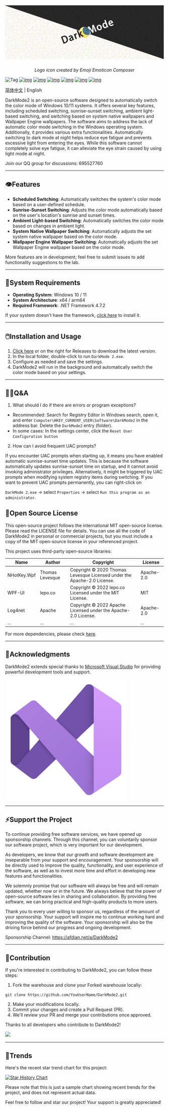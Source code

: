 # ![Logo](./docs/dark.jpg)

<p align="center"><i>Logo icon created by Emoji Emoticon Composer</i></p>

![Tag](https://img.shields.io/github/tag/Melon-Studio/DarkMode2.svg) 
[![img](https://camo.githubusercontent.com/4c5e9973d91f9ac30425d8cdef2fb574b50f64e21cdad202be047f3848021b0a/68747470733a2f2f696d672e736869656c64732e696f2f6769746875622f666f726b732f4d656c6f6e2d53747564696f2f4461726b4d6f6465323f7374796c653d666c61742d737175617265)](https://github.com/Melon-Studio/DarkMode2/blob/master) 
[![img](https://camo.githubusercontent.com/b76728bc1c74684ee31f0be49f10ff005cd400a1ddae507d304be940b2a51412/68747470733a2f2f696d672e736869656c64732e696f2f6769746875622f73746172732f4d656c6f6e2d53747564696f2f4461726b4d6f6465323f7374796c653d666c61742d737175617265)](https://github.com/Melon-Studio/DarkMode2/blob/master) 
[![img](https://camo.githubusercontent.com/560c4d1a2d4d97df23b5148747dc88de44f51fdcb25254bb34144a041d7aaa22/68747470733a2f2f696d672e736869656c64732e696f2f6769746875622f6973737565732f4d656c6f6e2d53747564696f2f4461726b4d6f6465323f7374796c653d666c61742d737175617265)](https://github.com/Melon-Studio/DarkMode2/blob/master) 
[![img](https://camo.githubusercontent.com/5977bd502d8bba7c7aa9f76c04b1fc95ec64986900044e0c4e07b19ba5b9696f/68747470733a2f2f696d672e736869656c64732e696f2f6769746875622f6c6963656e73652f4d656c6f6e2d53747564696f2f4461726b4d6f6465323f7374796c653d666c61742d737175617265)](https://github.com/Melon-Studio/DarkMode2/blob/master) 
[![img](https://camo.githubusercontent.com/e9fbca5d0b8195869f2368539ad6eb31d979abd866bb8e4fc3165b5fae627f9a/68747470733a2f2f696d672e736869656c64732e696f2f6769746875622f6c6173742d636f6d6d69742f4d656c6f6e2d53747564696f2f4461726b4d6f6465323f7374796c653d666c61742d737175617265)](https://camo.githubusercontent.com/e9fbca5d0b8195869f2368539ad6eb31d979abd866bb8e4fc3165b5fae627f9a/68747470733a2f2f696d672e736869656c64732e696f2f6769746875622f6c6173742d636f6d6d69742f4d656c6f6e2d53747564696f2f4461726b4d6f6465323f7374796c653d666c61742d737175617265) 
[![img](https://camo.githubusercontent.com/05e612beecc0f77dc26faecb1b367a4323d11713fbc50c9a0904cca36fd24de2/68747470733a2f2f696d672e736869656c64732e696f2f6769746875622f64697363757373696f6e732f4d656c6f6e2d53747564696f2f4461726b4d6f6465323f7374796c653d666c61742d737175617265)](https://camo.githubusercontent.com/05e612beecc0f77dc26faecb1b367a4323d11713fbc50c9a0904cca36fd24de2/68747470733a2f2f696d672e736869656c64732e696f2f6769746875622f64697363757373696f6e732f4d656c6f6e2d53747564696f2f4461726b4d6f6465323f7374796c653d666c61742d737175617265)

[简体中文](./README.md) | English

DarkMode2 is an open-source software designed to automatically switch the color mode of Windows 10/11 systems. It offers several key features, including scheduled switching, sunrise-sunset switching, ambient light-based switching, and switching based on system native wallpapers and Wallpaper Engine wallpapers. The software aims to address the lack of automatic color mode switching in the Windows operating system. Additionally, it provides various extra functionalities. Automatically switching to dark mode at night helps reduce eye fatigue and prevents excessive light from entering the eyes. While this software cannot completely solve eye fatigue, it can alleviate the eye strain caused by using light mode at night.

Join our QQ group for discussions: 695527760

---

## 👁️Features

- **Scheduled Switching**: Automatically switches the system's color mode based on a user-defined schedule.
- **Sunrise-Sunset Switching**: Adjusts the color mode automatically based on the user's location's sunrise and sunset times.
- **Ambient Light-based Switching**: Automatically switches the color mode based on changes in ambient light.
- **System Native Wallpaper Switching**: Automatically adjusts the set system native wallpaper based on the color mode.
- **Wallpaper Engine Wallpaper Switching**: Automatically adjusts the set Wallpaper Engine wallpaper based on the color mode.

More features are in development; feel free to submit issues to add functionality suggestions to the lab.

---

## 📀System Requirements

- **Operating System**: Windows 10 / 11
- **System Architecture**: x64 / arm64
- **Required Framework**: .NET Framework 4.7.2
  
If your system doesn't have the framework, [click here](https://dotnet.microsoft.com/en-us/download/dotnet-framework/thank-you/net472-web-installer) to install it.

---

## 🖱️Installation and Usage

1. [Click here](https://github.com/Melon-Studio/DarkMode2/releases) or on the right for Releases to download the latest version.
2. In the local folder, double-click to run `DarkMode 2.exe`.
3. Configure as needed and save the settings.
4. DarkMode2 will run in the background and automatically switch the color mode based on your settings.

---

## 😶‍🌫️Q&A

1. What should I do if there are errors or program exceptions?

 - Recommended: Search for 
Registry Editor in Windows search, open it, and enter 
`Computer\HKEY_CURRENT_USER\Software\DarkMode2` in the address bar. Delete the 
`DarkMode2` entry (folder).
 - In some cases: In the settings center, click the 
`Reset User Configuration button`

2. How can I avoid frequent UAC prompts?

If you encounter UAC prompts when starting up, it means you have enabled automatic sunrise-sunset time updates. This is because the software automatically updates sunrise-sunset time on startup, and it cannot avoid invoking administrator privileges. Alternatively, it might be triggered by UAC prompts when modifying system registry items during switching. If you want to prevent UAC prompts permanently, you can right-click on 

`DarkMode 2.exe` -> select `Properties` -> select `Run this program as an administrator`.

## 🧷Open Source License

This open-source project follows the international MIT open-source license. Please read the LICENSE file for details. You can use all the code of DarkMode2 in personal or commercial projects, but you must include a copy of the MIT open-source license in your referenced project.

This project uses third-party open-source libraries:
			
| Name        | Author            | Copyright                                                         | License       |
| ----------- | --------------- | ------------------------------------------------------------ | ---------- |
| NHotKey.Wpf | Thomas Levesque | Copyright © 2020 Thomas Levesque Licensed under the Apache-2.0 License. | Apache-2.0 |
| WPF-UI      | lepo.co         | Copyright © 2022 lepo.co Licensed under the MIT License.     | MIT        |
| Log4net     | Apache          | Copyright © 2022 Apache Licensed under the Apache-2.0 License. | Apache-2.0 |
| ...         | ...             | ...                                                          | ...        |


For more dependencies, please check [here](https://github.com/Melon-Studio/DarkMode2/network/dependencies).

---

## 🥰Acknowledgments

DarkMode2 extends special thanks to  [Microsoft Visual Studio](https://visualstudio.microsoft.com/)  for providing powerful development tools and support.

![IDE](./docs/IDE.svg)

---

## ⚡Support the Project

To continue providing free software services, we have opened up sponsorship channels. Through this channel, you can voluntarily sponsor our software project, which is very important for our development.

As developers, we know that our growth and software development are inseparable from your support and encouragement. Your sponsorship will be directly used to improve the quality, functionality, and user experience of the software, as well as to invest more time and effort in developing new features and functionalities.

We solemnly promise that our software will always be free and will remain updated, whether now or in the future. We always believe that the power of open-source software lies in sharing and collaboration. By providing free software, we can bring practical and high-quality products to more users.

Thank you to every user willing to sponsor us, regardless of the amount of your sponsorship. Your support will inspire me to continue working hard and improving the quality of the software. Your sponsorship will also be the driving force behind our progress and ongoing development.

Sponsorship Channel: https://afdian.net/a/DarkMode2

---

## 🎉Contribution

If you're interested in contributing to DarkMode2, you can follow these steps:

1. Fork the warehouse and clone your Forked warehouse locally:
```
git clone https://github.com/YouUserName/DarkMode2.git
```
2. Make your modifications locally.
3. Commit your changes and create a Pull Request (PR).
4. We'll review your PR and merge your contributions once approved.

Thanks to all developers who contribute to DarkMode2!

<a href="https://github.com/Melon-Studio/DarkMode2/graphs/contributors">
  <img src="https://contrib.rocks/image?repo=Melon-Studio/DarkMode2" />
</a>

---

## 📶Trends
Here's the recent star trend chart for this project:

[![Star History Chart](https://api.star-history.com/svg?repos=Melon-Studio/DarkMode,Melon-Studio/DarkMode2&type=Date)](https://star-history.com/#Melon-Studio/DarkMode&Melon-Studio/DarkMode2&Date)

Please note that this is just a sample chart showing recent trends for the project, and does not represent actual data.

Feel free to follow and star our project! Your support is greatly appreciated!
